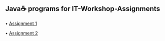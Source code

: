 ## Java☕ programs for IT-Workshop-Assignments

• [Assignment 1](https://github.com/RiddhiRaj/IT-Workshop-Assignments/tree/master/Assignment1)

• [Assignment 2](https://github.com/RiddhiRaj/IT-Workshop-Assignments/tree/master/Assignment2)
